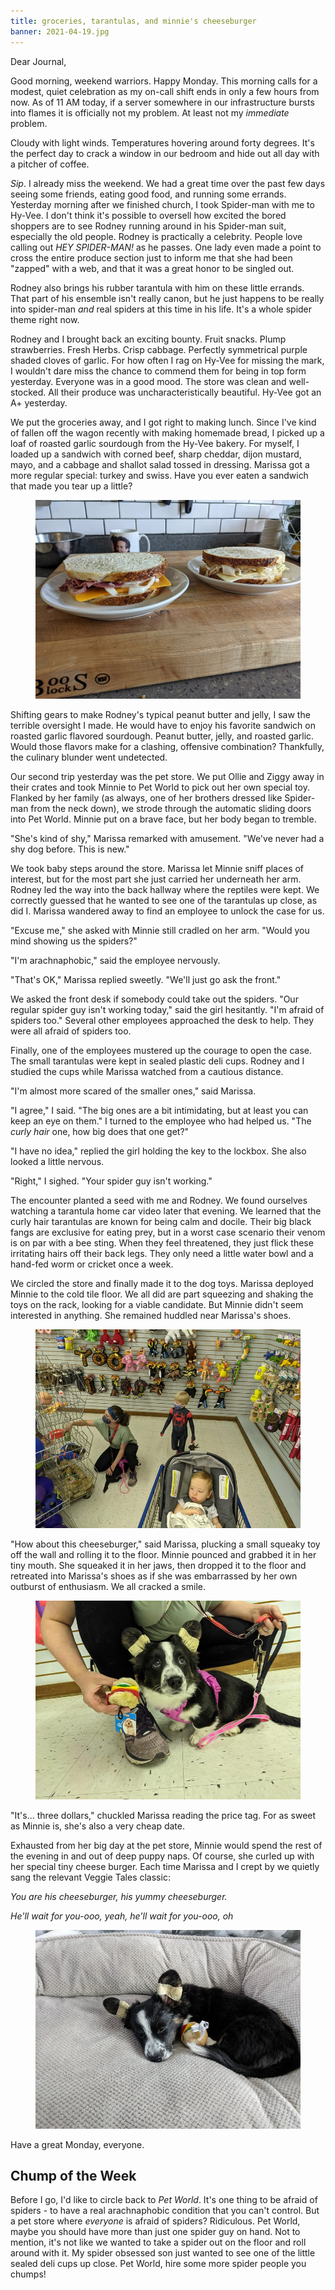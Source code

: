```yaml
---
title: groceries, tarantulas, and minnie's cheeseburger
banner: 2021-04-19.jpg
---
```


Dear Journal,

Good morning, weekend warriors.  Happy Monday.  This morning calls for
a modest, quiet celebration as my on-call shift ends in only a few
hours from now.  As of 11 AM today, if a server somewhere in our
infrastructure bursts into flames it is officially not my problem.  At
least not my _immediate_ problem.

Cloudy with light winds.  Temperatures hovering around forty degrees.
It's the perfect day to crack a window in our bedroom and hide out all
day with a pitcher of coffee.

_Sip_.  I already miss the weekend.  We had a great time over the past
few days seeing some friends, eating good food, and running some
errands.  Yesterday morning after we finished church, I took
Spider-man with me to Hy-Vee.  I don't think it's possible to oversell
how excited the bored shoppers are to see Rodney running around in his
Spider-man suit, especially the old people.  Rodney is practically a
celebrity.  People love calling out _HEY SPIDER-MAN!_ as he passes.
One lady even made a point to cross the entire produce section just to
inform me that she had been "zapped" with a web, and that it was a
great honor to be singled out.

Rodney also brings his rubber tarantula with him on these little
errands.  That part of his ensemble isn't really canon, but he just
happens to be really into spider-man _and_ real spiders at this time
in his life.  It's a whole spider theme right now.

Rodney and I brought back an exciting bounty.  Fruit snacks.  Plump
strawberries.  Fresh Herbs.  Crisp cabbage.  Perfectly symmetrical
purple shaded cloves of garlic.  For how often I rag on Hy-Vee for
missing the mark, I wouldn't dare miss the chance to commend them for
being in top form yesterday.  Everyone was in a good mood.  The store
was clean and well-stocked.  All their produce was
uncharacteristically beautiful.  Hy-Vee got an A+ yesterday.

We put the groceries away, and I got right to making lunch.  Since
I've kind of fallen off the wagon recently with making homemade bread,
I picked up a loaf of roasted garlic sourdough from the Hy-Vee
bakery.  For myself, I loaded up a sandwich with corned beef, sharp
cheddar, dijon mustard, mayo, and a cabbage and shallot salad tossed
in dressing.  Marissa got a more regular special: turkey and swiss.
Have you ever eaten a sandwich that made you tear up a little?

<figure>
<a href="/images/2021-04-19-sandwiches.jpg">
<img alt="2021 04 19 sandwiches" src="/images/2021-04-19-sandwiches.jpg"/>
</a>
</figure>

Shifting gears to make Rodney's typical peanut butter and jelly, I saw
the terrible oversight I made.  He would have to enjoy his favorite
sandwich on roasted garlic flavored sourdough.  Peanut butter, jelly,
and roasted garlic.  Would those flavors make for a clashing,
offensive combination?  Thankfully, the culinary blunder went
undetected.

Our second trip yesterday was the pet store.  We put Ollie and Ziggy
away in their crates and took Minnie to Pet World to pick out her own
special toy.  Flanked by her family (as always, one of her brothers
dressed like Spider-man from the neck down), we strode through the
automatic sliding doors into Pet World.  Minnie put on a brave face,
but her body began to tremble.

"She's kind of shy," Marissa remarked with amusement.  "We've never
had a shy dog before.  This is new."

We took baby steps around the store.  Marissa let Minnie sniff places
of interest, but for the most part she just carried her underneath her
arm.  Rodney led the way into the back hallway where the reptiles were
kept.  We correctly guessed that he wanted to see one of the
tarantulas up close, as did I.  Marissa wandered away to find an
employee to unlock the case for us.

"Excuse me," she asked with Minnie still cradled on her arm.  "Would
you mind showing us the spiders?"

"I'm arachnaphobic," said the employee nervously.

"That's OK," Marissa replied sweetly.  "We'll just go ask the front."

We asked the front desk if somebody could take out the spiders.  "Our
regular spider guy isn't working today," said the girl hesitantly.
"I'm afraid of spiders too."  Several other employees approached the
desk to help.  They were all afraid of spiders too.

Finally, one of the employees mustered up the courage to open the
case.  The small tarantulas were kept in sealed plastic deli cups.
Rodney and I studied the cups while Marissa watched from a cautious
distance.

"I'm almost more scared of the smaller ones," said Marissa.

"I agree," I said.  "The big ones are a bit intimidating, but at least
you can keep an eye on them."  I turned to the employee who had helped
us.  "The _curly hair_ one, how big does that one get?"

"I have no idea," replied the girl holding the key to the lockbox.
She also looked a little nervous.

"Right," I sighed.  "Your spider guy isn't working."

The encounter planted a seed with me and Rodney.  We found ourselves
watching a tarantula home car video later that evening.  We learned
that the curly hair tarantulas are known for being calm and docile.
Their big black fangs are exclusive for eating prey, but in a worst
case scenario their venom is on par with a bee sting.  When they feel
threatened, they just flick these irritating hairs off their back
legs.  They only need a little water bowl and a hand-fed worm or
cricket once a week.

We circled the store and finally made it to the dog toys.  Marissa
deployed Minnie to the cold tile floor.  We all did are part squeezing
and shaking the toys on the rack, looking for a viable candidate.  But
Minnie didn't seem interested in anything.  She remained huddled near
Marissa's shoes.

<figure>
<a href="/images/2021-04-19-toys.jpg">
<img alt="2021 04 19 toys" src="/images/2021-04-19-toys.jpg"/>
</a>
</figure>

"How about this cheeseburger," said Marissa, plucking a small squeaky
toy off the wall and rolling it to the floor.  Minnie pounced and
grabbed it in her tiny mouth.  She squeaked it in her jaws, then
dropped it to the floor and retreated into Marissa's shoes as if she
was embarrassed by her own outburst of enthusiasm.  We all cracked a
smile.

<figure>
<a href="/images/2021-04-19-cheeseburger.jpg">
<img alt="2021 04 19 cheeseburger" src="/images/2021-04-19-cheeseburger.jpg"/>
</a>
</figure>

"It's... three dollars," chuckled Marissa reading the price tag.  For
as sweet as Minnie is, she's also a very cheap date.

Exhausted from her big day at the pet store, Minnie would spend the
rest of the evening in and out of deep puppy naps.  Of course, she
curled up with her special tiny cheese burger.  Each time Marissa and
I crept by we quietly sang the relevant Veggie Tales classic:

_You are his cheeseburger, his yummy cheeseburger._

_He'll wait for you-ooo, yeah, he'll wait for you-ooo, oh_

<figure>
<a href="/images/2021-04-19-burgernap.jpg">
<img alt="2021 04 19 burgernap" src="/images/2021-04-19-burgernap.jpg"/>
</a>
</figure>

Have a great Monday, everyone.

## Chump of the Week

Before I go, I'd like to circle back to _Pet World_.  It's one thing
to be afraid of spiders - to have a real arachnaphobic condition that
you can't control.  But a pet store where _everyone_ is afraid of
spiders?  Ridiculous.  Pet World, maybe you should have more than just
one spider guy on hand.  Not to mention, it's not like we wanted to
take a spider out on the floor and roll around with it.  My spider
obsessed son just wanted to see one of the little sealed deli cups up
close.  Pet World, hire some more spider people you chumps!
